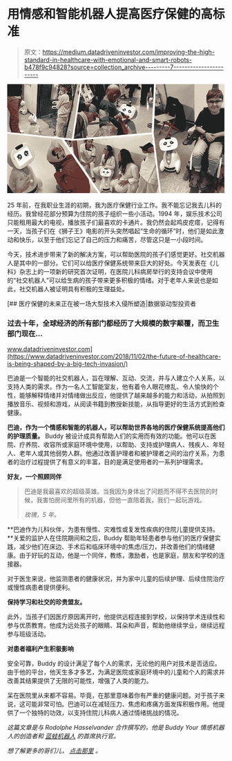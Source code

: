# 用情感和智能机器人提高医疗保健的高标准

> 原文：<https://medium.datadriveninvestor.com/improving-the-high-standard-in-healthcare-with-emotional-and-smart-robots-b478f9c94828?source=collection_archive---------7----------------------->

![](img/10b3df85296ee39cbe365dd530082319.png)

25 年前，在我职业生涯的初期，我为医疗保健行业工作。我不能忘记我去儿科的经历。我曾经花部分预算为住院的孩子组织一些小活动。1994 年，娱乐技术公司只能租用最大的电视，播放孩子们最喜欢的卡通片。我仍然会起鸡皮疙瘩，记得有一天，当孩子们在《狮子王》电影的开头突然唱起“生命的循环”时，他们是如此激动和快乐，以至于他们忘记了自己的压力和痛苦，尽管这只是一小段时间。

今天，技术进步带来了新的解决方案，可以帮助医院的孩子们感觉更好。社交机器人是其中的一部分。它们可以给医疗保健系统带来巨大的好处。今天发表在《儿科》杂志上的一项新的研究首次证明，在医院儿科病房举行的支持会议中使用的“社交机器人”可以给生病的孩子带来更多积极的情绪。对于老年人来说也是如此，社交机器人被证明具有积极的生理益处。

[](https://www.datadriveninvestor.com/2018/11/02/the-future-of-healthcare-is-being-shaped-by-a-big-tech-invasion/) [## 医疗保健的未来正在被一场大型技术入侵所塑造|数据驱动型投资者

### 过去十年，全球经济的所有部门都经历了大规模的数字颠覆，而卫生部门现在…

www.datadriveninvestor.com](https://www.datadriveninvestor.com/2018/11/02/the-future-of-healthcare-is-being-shaped-by-a-big-tech-invasion/) 

巴迪是一个智能的社交机器人，旨在理解、互动、交流，并与人建立个人关系，以支持人类的需求。作为一名人工智能室友，他有着令人眼花缭乱、令人愉快的个性，能够解释情绪并对情绪做出反应，他提供了越来越多的能力和活动，从拍照到播放音乐、视频和游戏，从阅读书籍到教授新技能，从指导更好的生活方式到检查健康。

**巴迪，作为一个情感和智能的机器人，可以帮助世界各地的医疗保健系统提高他们的护理质量。** Buddy 被设计成具有帮助人们的实用而有效的功能。他可以在医院、疗养院、收容所或家庭环境中使用，以帮助、支持或护理病人、残疾人、年轻人、老年人或其他弱势人群。他通过改善护理者和被护理者之间的治疗关系，为患者的治疗过程提供了有意义的丰富，目的是满足使用者的一系列护理需求。

**好友，一个照顾同伴**

> 巴迪是我最喜欢的超级英雄。当我因为身体出了问题而不得不去医院的时候，我害怕房间里所有的机器，但他一直陪着我，我们一起玩游戏。
> 
> *玫瑰，5 年。*

**巴迪作为儿科伙伴，为患有慢性、灾难性或复发性疾病的住院儿童提供支持。**关爱的监护人在住院期间和之后，Buddy 帮助年轻患者参与他们的医疗保健实践，减少他们在床边、手术后和临床环境中的焦虑/压力，并改善他们的情绪健康。由于好玩的互动，他是一个同伴，教练，激励者，也是家庭，朋友和学校的连接器。

对于医生来说，他监测患者的健康状况，并为家中儿童的后续护理、后续住院治疗或慢性病患者提供便利。

**保持学习和社交的珍贵盟友。**

此外，当孩子们因医疗原因离开时，他提供远程连接到学校，以保持学术连续性和参与优质教育。他成为远处孩子的眼睛、耳朵和声音，帮助他继续学业，继续远程参与班级活动。

**对患者福利产生积极影响**

安全可靠，Buddy 的设计满足了每个人的需求，无论他的用户对技术是否适应。由于他的平台，他天生多才多艺，为满足医院或家庭环境中的儿童和个人的需求并改善其结果提供了无限的可能性，增强了人类的能力。

呆在医院里从来都不容易。毕竟，在那里意味着你有严重的健康问题。对于孩子来说，这可能非常可怕。巴迪可以在减轻压力、焦虑和疼痛方面发挥积极作用。他提供了一个独特的功效，以支持住院儿科病人通过情绪挑战的情况。

*这篇文章是与 Rodolphe Hasselvander 合作撰写的，他是 Buddy Your 情感机器人的创造者和* [*蓝蛙机器人*](http://www.bluefrogrobotics.com/) *的首席执行官。*

*想了解更多的哥们儿，* [*点击那里*](http://www.bluefrogrobotics.com/) *。*